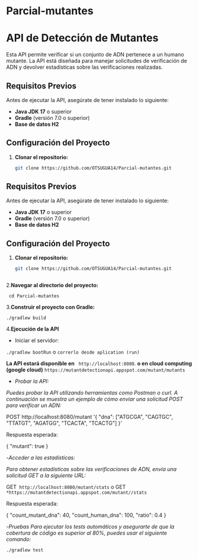 # Parcial-mutantes
# API de Detección de Mutantes

Esta API permite verificar si un conjunto de ADN pertenece a un humano mutante. La API está diseñada para manejar solicitudes de verificación de ADN y devolver estadísticas sobre las verificaciones realizadas.

## Requisitos Previos

Antes de ejecutar la API, asegúrate de tener instalado lo siguiente:

- **Java JDK 17** o superior
- **Gradle** (versión 7.0 o superior)
- **Base de datos H2**

## Configuración del Proyecto

1. **Clonar el repositorio:**

   ```bash
   git clone https://github.com/OTSUGUA14/Parcial-mutantes.git


## Requisitos Previos

Antes de ejecutar la API, asegúrate de tener instalado lo siguiente:

- **Java JDK 17** o superior
- **Gradle** (versión 7.0 o superior)
- **Base de datos H2**
  
## Configuración del Proyecto

1. **Clonar el repositorio:**

   ```bash
   git clone https://github.com/OTSUGUA14/Parcial-mutantes.git



2.**Navegar al directorio del proyecto:**

``
      cd Parcial-mutantes``

3.**Construir el proyecto con Gradle:**

``./gradlew build``


4.**Ejecución de la API**
- Iniciar el servidor:

``./gradlew bootRun``
o
``correrlo desde aplication (run)``

**La API estará disponible en**
`` http://localhost:8080``.
**o en cloud computing (google cloud)**
``https://mutantdetectionapi.appspot.com/mutant/mutants``

- *Probar la API:*

*Puedes probar la API utilizando herramientas como Postman o curl. A continuación se muestra un ejemplo de cómo enviar una solicitud POST para verificar un ADN:*

POST http://localhost:8080/mutant '{ "dna": ["ATGCGA", "CAGTGC", "TTATGT", "AGATGG", "TCACTA", "TCACTG"] }'

Respuesta esperada:

{ "mutant": true }

-*Acceder a las estadísticas:*

*Para obtener estadísticas sobre las verificaciones de ADN, envía una solicitud GET a la siguiente URL:*

GET`` http://localhost:8080/mutant/stats``
o
GET ``*https://mutantdetectionapi.appspot.com/mutant//stats``


Respuesta esperada:

{ "count_mutant_dna": 40, "count_human_dna": 100, "ratio": 0.4 }

-*Pruebas*
*Para ejecutar los tests automáticos y asegurarte de que la cobertura de código es superior al 80%, puedes usar el siguiente comando:*

``./gradlew test``
